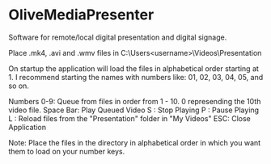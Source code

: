 OliveMediaPresenter
===================

Software for remote/local digital presentation and digital signage.

Place .mk4, .avi and .wmv files in C:\Users\<username>\Videos\Presentation

On startup the application will load the files in alphabetical order starting at 1. I recommend starting the names with numbers like: 01, 02, 03, 04, 05, and so on. 

Numbers 0-9: Queue from files in order from 1 - 10. 0 represending the 10th video file. 
Space Bar: Play Queued Video
S : Stop Playing
P : Pause Playing
L : Reload files from the "Presentation" folder in "My Videos"
ESC: Close Application

Note: Place the files in the directory in alphabetical order in which you want them to load on your number keys.
